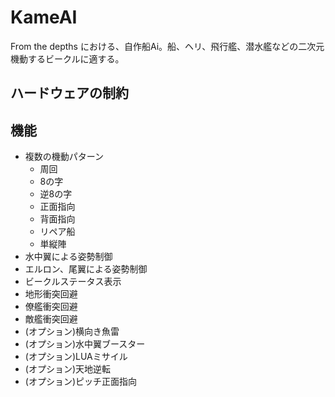 # KameAI
From the depths における、自作船Ai。船、ヘリ、飛行艦、潜水艦などの二次元機動するビークルに適する。

## ハードウェアの制約

## 機能
* 複数の機動パターン
  * 周回
  * 8の字
  * 逆8の字
  * 正面指向
  * 背面指向
  * リペア船
  * 単縦陣
* 水中翼による姿勢制御
* エルロン、尾翼による姿勢制御
* ビークルステータス表示
* 地形衝突回避
* 僚艦衝突回避
* 敵艦衝突回避
* (オプション)横向き魚雷
* (オプション)水中翼ブースター
* (オプション)LUAミサイル
* (オプション)天地逆転
* (オプション)ピッチ正面指向


